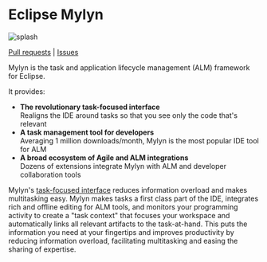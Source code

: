 # Eclipse Mylyn
![splash](https://raw.githubusercontent.com/eclipse-mylyn/org.eclipse.mylyn.tasks/master/org.eclipse.mylyn.help.ui/images/mylyn-overview-small.gif)

[Pull requests](https://github.com/pulls?user=eclipse-mylyn) |
[Issues](https://github.com/issues?user=eclipse-mylyn)

Mylyn is the task and application lifecycle management (ALM) framework for Eclipse.

It provides:
- **The revolutionary task-focused interface**
<br>Realigns the IDE around tasks so that you see only the code that's relevant 
- **A task management tool for developers** 
<br>Averaging 1 million downloads/month, Mylyn is the most popular IDE tool for ALM 
- **A broad ecosystem of Agile and ALM integrations** 
<br>Dozens of extensions integrate Mylyn with ALM and developer collaboration tools

Mylyn's [task-focused interface](https://en.wikipedia.org/wiki/Task-focused_interface)
reduces information overload and makes multitasking easy.
Mylyn makes tasks a first class part of the IDE, integrates rich and offline editing for ALM tools,
and monitors your programming activity to create a "task context" that focuses your workspace and automatically links all
relevant artifacts to the task-at-hand. This puts the information you need at your fingertips and improves productivity
by reducing information overload, facilitating multitasking and easing the sharing of expertise. 
